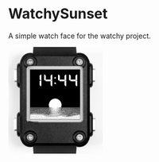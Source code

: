 # WatchySunset
A simple watch face for the watchy project.

<img src="docs/face.png" alt="watchy" style="zoom: 25%;" />

